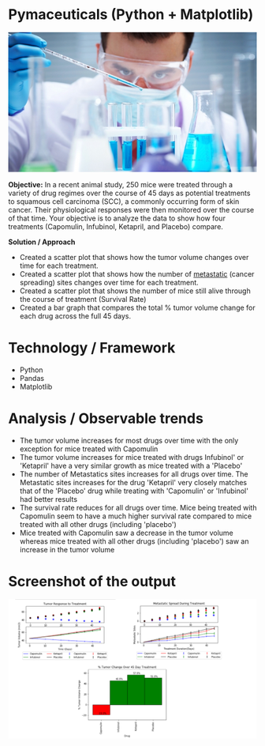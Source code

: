 # Pymaceuticals (Python + Matplotlib)
![Laboratory](Images/Laboratory.jpg)

**Objective:**
In a recent animal study, 250 mice were treated through a variety of drug regimes over the course of 45 days as potential treatments to squamous cell carcinoma (SCC), a commonly occurring form of skin cancer. Their physiological responses were then monitored over the course of that time. Your objective is to analyze the data to show how four treatments (Capomulin, Infubinol, Ketapril, and Placebo) compare.

**Solution / Approach**
* Created a scatter plot that shows how the tumor volume changes over time for each treatment.
* Created a scatter plot that shows how the number of [metastatic](https://en.wikipedia.org/wiki/Metastasis) (cancer spreading) sites changes over time for each treatment.
* Created a scatter plot that shows the number of mice still alive through the course of treatment (Survival Rate)
* Created a bar graph that compares the total % tumor volume change for each drug across the full 45 days.

# Technology / Framework
* Python
* Pandas
* Matplotlib

# Analysis / Observable trends 
* The tumor volume increases for most drugs over time with the only exception for mice treated with Capomulin
* The tumor volume increases for mice treated with drugs Infubinol' or 'Ketapril' have a very similar growth as mice treated with a 'Placebo'
* The number of Metastatics sites increases for all drugs over time. The Metastatic sites increases for the drug 'Ketapril' very closely matches that  of the 'Placebo' drug while treating with 'Capomulin' or 'Infubinol' had better results
* The survival rate reduces for all drugs over time. Mice being treated with Capomulin seem to have a much higher survival rate compared to mice treated with all other drugs (including 'placebo')
* Mice treated with Capomulin saw a decrease in the tumor volume whereas mice treated with all other drugs (including 'placebo') saw an increase in the tumor volume

# Screenshot of the output
![Output](Images/Output.png)
